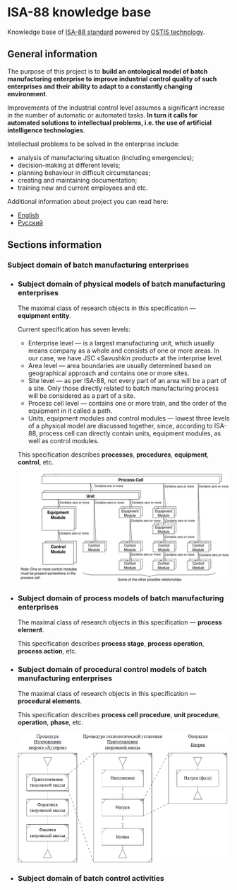 # ISA-88 knowledge base

Knowledge base of [ISA-88 standard](http://www.isa-88.com/) powered by [OSTIS technology](https://github.com/ostis-dev).  

## General information

The purpose of this project is to **build an ontological model of batch manufactoring enterprise to improve industrial control quality of such enterprises and their ability to adapt to a constantly changing environment**.

Improvements of the industrial control level assumes a significant increase in the number of automatic or automated tasks. **In turn it calls for automated solutions to intellectual problems, i.e. the use of artificial intelligence technologies**.

Intellectual problems to be solved in the enterprise include:
* analysis of manufacturing situation (including emergencies);
* decision-making at different levels;
* planning behaviour in difficult circumstances;
* creating and maintaining documentation;
* training new and current employees and etc.

Additional information about project you can read here:
* [English](https://drive.google.com/drive/folders/16n6sTeduw4ehCRdiTJEYZ4sMFfhCLlOP)
* [Русский](https://drive.google.com/drive/folders/1J85E336w4gYwgp0HQUV-UIvgW2ip02XZ)

## Sections information

### Subject domain of batch manufacturing enterprises
* ### Subject domain of physical models of batch manufacturing enterprises

  The maximal class of research objects in this specification — **equipment entity**.
  
  Current specification has seven levels:  
  * Enterprise level — is a largest manufacturing unit, which usually means company as a whole and consists of one or more areas. In our case, we have JSC «Savushkin product» at the interprise level.  
  * Area level — area boundaries are usually determined based on geographical approach and contains one or more sites.
  * Site level — as per ISA-88, not every part of an area will be a part of a site. Only those directly related to batch manufacturing process will be considered as a part of a site.
  * Process cell level — contains one or more train, and the order of the equipment in it called a path.
  * Units, equipment modules and control modules — lowest three levels of a physical model are discussed together, since, according to ISA-88, process cell can directly contain units, equipment modules, as well as control modules.  
  
  This specification describes **processes**, **procedures**, **equipment**, **control**, etc.


  ![Physical models example](readme_images/physical_models.png?raw=true)

* ### Subject domain of process models of batch manufacturing enterprises

  The maximal class of research objects in this specification — **process element**.

  This specification describes **process stage**, **process operation**, **process action**, etc.

* ### Subject domain of procedural control models of batch manufacturing enterprises

  The maximal class of research objects in this specification — **procedural elements**.
  
  This specification describes **process cell procedure**, **unit procedure**, **operation**, **phase**, etc. 

  ![Procedural control models example](readme_images/procedural_control_models.png?raw=true)

* ### Subject domain of batch control activities
